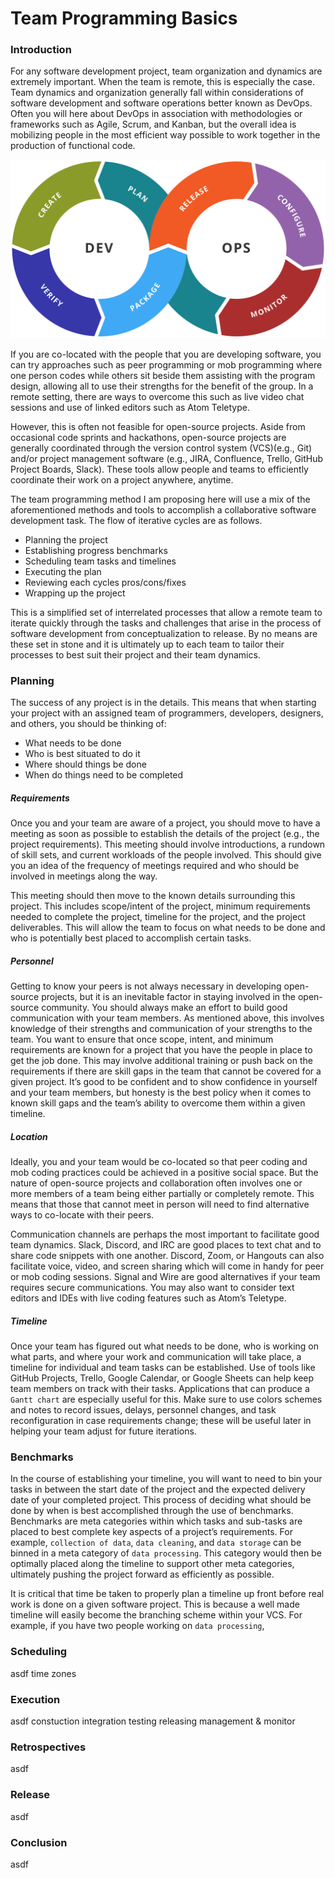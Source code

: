 ﻿# Team Programming Basics

### Introduction

For any software development project, team organization and dynamics are extremely important. When the team is remote, this is especially the case. Team dynamics and organization generally fall within considerations of software development and software operations better known as DevOps. Often you will here about DevOps in association with methodologies or frameworks such as Agile, Scrum, and Kanban, but the overall idea is mobilizing people in the most efficient way possible to work together in the production of functional code.

![images](img/devops.svg)

If you are co-located with the people that you are developing software, you can try approaches such as peer programming or mob programming where one person codes while others sit beside them assisting with the program design, allowing all to use their strengths for the benefit of the group. In a remote setting, there are ways to overcome this such as live video chat sessions and use of linked editors such as Atom Teletype.

However, this is often not feasible for open-source projects. Aside from occasional code sprints and hackathons, open-source projects are generally coordinated through the version control system (VCS)(e.g., Git) and/or project management software (e.g., JIRA, Confluence, Trello, GitHub Project Boards, Slack). These tools allow people and teams to efficiently coordinate their work on a project anywhere, anytime.

The team programming method I am proposing here will use a mix of the aforementioned methods and tools to accomplish a collaborative software development task. The flow of iterative cycles are as follows.

* Planning the project
* Establishing progress benchmarks
* Scheduling team tasks and timelines
* Executing the plan
* Reviewing each cycles pros/cons/fixes
* Wrapping up the project

This is a simplified set of interrelated processes that allow a remote team to iterate quickly through the tasks and challenges that arise in the process of software development from conceptualization to release. By no means are these set in stone and it is ultimately up to each team to tailor their processes to best suit their project and their team dynamics.

### Planning

The success of any project is in the details. This means that when starting your project with an assigned team of programmers, developers, designers, and others, you should be thinking of:

* What needs to be done
* Who is best situated to do it
* Where should things be done
* When do things need to be completed

##### Requirements

Once you and your team are aware of a project, you should move to have a meeting as soon as possible to establish the details of the project (e.g., the project requirements). This meeting should involve introductions, a rundown of skill sets, and current workloads of the people involved. This should give you an idea of the frequency of meetings required and who should be involved in meetings along the way. 

This meeting should then move to the known details surrounding this project. This includes scope/intent of the project, minimum requirements needed to complete the project, timeline for the project, and the project deliverables. This will allow the team to focus on what needs to be done and who is potentially best placed to accomplish certain tasks.

##### Personnel

Getting to know your peers is not always necessary in developing open-source projects, but it is an inevitable factor in staying involved in the open-source community. You should always make an effort to build good communication with your team members. As mentioned above, this involves knowledge of their strengths and communication of your strengths to the team. You want to ensure that once scope, intent, and minimum requirements are known for a project that you have the people in place to get the job done. This may involve additional training or push back on the requirements if there are skill gaps in the team that cannot be covered for a given project. It’s good to be confident and to show confidence in yourself and your team members, but honesty is the best policy when it comes to known skill gaps and the team’s ability to overcome them within a given timeline.

##### Location

Ideally, you and your team would be co-located so that peer coding and mob coding practices could be achieved in a positive social space. But the nature of open-source projects and collaboration often involves one or more members of a team being either partially or completely remote. This means that those that cannot meet in person will need to find alternative ways to co-locate with their peers.

Communication channels are perhaps the most important to facilitate good team dynamics. Slack, Discord, and IRC are good places to text chat and to share code snippets with one another. Discord, Zoom, or Hangouts can also facilitate voice, video, and screen sharing which will come in handy for peer or mob coding sessions. Signal and Wire are good alternatives if your team requires secure communications. You may also want to consider text editors and IDEs with live coding features such as Atom’s Teletype. 

##### Timeline

Once your team has figured out what needs to be done, who is working on what parts, and where your work and communication will take place, a timeline for individual and team tasks can be established. Use of tools like GitHub Projects, Trello, Google Calendar, or Google Sheets can help keep team members on track with their tasks. Applications that can produce a `Gantt chart` are especially useful for this. Make sure to use colors schemes and notes to record issues, delays, personnel changes, and task reconfiguration in case requirements change; these will be useful later in helping your team adjust for future iterations.

### Benchmarks

In the course of establishing your timeline, you will want to need to bin your tasks in between the start date of the project and the expected delivery date of your completed project. This process of deciding what should be done by when is best accomplished through the use of benchmarks. Benchmarks are meta categories within which tasks and sub-tasks are placed to best complete key aspects of a project’s requirements. For example, `collection of data`, `data cleaning`, and `data storage` can be binned in a meta category of `data processing`. This category would then be optimally placed along the timeline to support other meta categories, ultimately pushing the project forward as efficiently as possible.

It is critical that time be taken to properly plan a timeline up front before real work is done on a given software project. This is because a well made timeline will easily become the branching scheme within your VCS. For example, if you have two people working on `data processing`, 

### Scheduling

asdf
time zones

### Execution

asdf
constuction
integration
testing
releasing
management & monitor

### Retrospectives

asdf

### Release

asdf

### Conclusion

asdf


